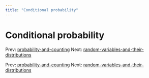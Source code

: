 ```yaml
---
title: "Conditional probability"
---
```


# Conditional probability

Prev: [probability-and-counting](probability-and-counting.md)
Next: [random-variables-and-their-distributions](random-variables-and-their-distributions.md)

Prev: [probability-and-counting](probability-and-counting.md)
Next: [random-variables-and-their-distributions](random-variables-and-their-distributions.md)
